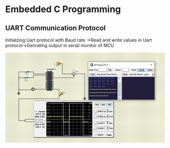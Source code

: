 # Embedded C Programming 
## UART Communication Protocol
   Initialzing Uart protocol with Baud rate ->Read and write values in Uart protocol->Genrating output in serial monitor of MCU
  
  ![Activity4](https://github.com/topnotch07/Emb-C/blob/0fce484b00dcbf9a594746f2e0d655b61f6d6090/Activity4/Activity-4.jpg)
